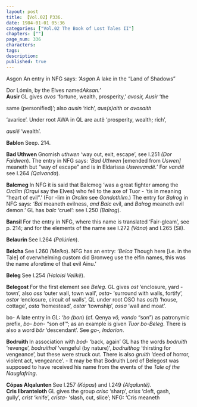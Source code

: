 ```yaml
---
layout: post
title: 【Vol.02】P336.
date: 1984-01-01 05:36
categories: ["Vol.02 The Book of Lost Tales II"]
chapters: [""]
page_num: 336
characters: 
tags: 
description: 
published: true
---
```


<p style="text-indent: 0;">
Asgon An entry in NFG says: <I>‘Asgon</I> A lake in the “Land of Shadows”
</p>

Dor Lómin, by the Elves named<I>Aksan.’<BR></I><B>Ausir </B>GL gives <I>avos</I> ‘fortune, wealth, prosperity,’ <I>avosir, Ausir</I> ‘the

same (personified)’; also <I>ausin</I> ‘rich’, <I>aus(s)aith</I> or <I>avosaith</I>

‘avarice’. Under root AWA in QL are autë ‘prosperity, wealth; rich’,

<I>ausië</I> ‘wealth’.

<B>Bablon </B>Seep. 214.

<B>Bad Uthwen </B>Gnomish <I>uthwen</I> ‘way out, exit, escape’, see I.251 <I>(Dor Faidwen</I>). The entry in NFG says: <I>‘Bad Uthwen</I> [emended from <I>Uswen]</I> meaneth but “way of escape” and is in Eldarissa <I>Uswevandë.’</I> For <I>vandë</I> see I.264 <I>(Qalvanda</I>).

<B>Balcmeg </B>In NFG it is said that Balcmeg ‘was a great fighter among the <I>Orclim (Orqui</I> say the Elves) who fell to the axe of Tuor - 'tis in meaning “heart of evil”.’ (For -lim<I></I> in <I>Orclim</I> see <I>Gondothlim.</I>) The entry f<I>or Balrog</I> in NFG says: <I>‘Bal</I> meaneth evilness, <I>and Balc</I> evil, and <I>Balrog</I> meaneth evil demon.’ GL has <I>balc</I> ‘cruel’: see I.250 <I>(Balrog</I>).

<B>Bansil </B>For the entry in NFG, where this name is translated ‘Fair-gleam’, see p. 214; and for the elements of the name see I.272 <I>(Vána</I>) and I.265 (Sil).

<B>Belaurin </B>See I.264 <I>(Palúrien</I>).

<B>Belcha </B>See I.260 <I>(Melko</I>). NFG has an entry: <I>‘Belca</I> Though here [i.e. in the Tale] of overwhelming custom did Bronweg use the elfin names, this was the name aforetime of that evil Ainu.’

<B>Beleg </B>See I.254 <I>(Haloisi Velikë</I>).

<B>Belegost </B>For the first element see <I>Beleg</I>. GL gives <I>ost</I> ‘enclosure, yard - town’, also <I>oss</I> ‘outer wall, town wall’, <I>osta-</I> ‘surround with walls, fortify’, <I>ostor</I> ‘enclosure, circuit of walls', QL under root OSO has <I>os(t</I>) ‘house, cottage’, <I>osta</I> ‘homestead’, <I>ostar</I> ‘township’, <I>ossa</I> ‘wall and moat’.

bo- A late entry in GL: <I>‘bo (bon</I>) (cf. Qenya <I>vô, vondo</I> “son”) as patronymic prefix, <I>bo- bon-</I> “son of’”; as an example is given <I>Tuor bo-Beleg</I>. There is also a word <I>bôr</I> ‘descendant’. See <I>go-, Indorion</I>.

<B>Bodruith </B>In association with <I>bod-</I> ‘back, again’ GL has the words <I>bodruith</I> ‘revenge’, <I>bodruithol</I> ‘vengeful (by nature)’, <I>bodruithog</I> ‘thirsting for vengeance’, but these were struck out. There is also <I>gruith</I> ‘deed of horror, violent act, vengeance’. - It may be that Bodruith Lord of Belegost was supposed to have received his name from the events of the <I>Tale of the Nauglafring</I>.

<B>Cópas Alqalunten </B>See I.257 <I>(Kópas</I>) and I.249 <I>(Alqaluntë).<BR></I><B>Cris Ilbranteloth </B>GL gives the group <I>crisc</I> ‘sharp’, <I>criss</I> ‘cleft, gash,<BR>gully’, <I>crist</I> ‘knife’, <I>crista-</I> ‘slash, cut, slice’; NFG: ‘Cris meaneth

